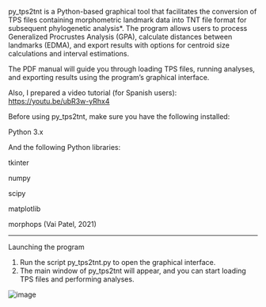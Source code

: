 py_tps2tnt is a Python-based graphical tool that facilitates the conversion of TPS files containing morphometric landmark data into TNT file format for subsequent phylogenetic analysis*. The program allows users to process Generalized Procrustes Analysis (GPA), calculate distances between landmarks (EDMA), and export results with options for centroid size calculations and interval estimations.

The PDF manual will guide you through loading TPS files, running analyses, and exporting results using the program’s graphical interface.

Also, I prepared a video tutorial (for Spanish users): https://youtu.be/ubR3w-yRhx4

Before using py_tps2tnt, make sure you have the following installed:

Python 3.x
	
 And the following Python libraries:
 
 tkinter
 
 numpy
 
 scipy
 
 matplotlib
 
 morphops (Vai Patel, 2021)
________________________________________

Launching the program
1.	Run the script py_tps2tnt.py to open the graphical interface.
2.	The main window of py_tps2tnt will appear, and you can start loading TPS files and performing analyses.


![image](https://github.com/user-attachments/assets/161f45c1-39e6-4c56-a88d-2716b6f6a26e)

